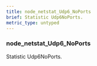 ```yaml
---
title: node_netstat_Udp6_NoPorts
brief: Statistic Udp6NoPorts.
metric_type: untyped
---
```

### node_netstat_Udp6_NoPorts

Statistic Udp6NoPorts.